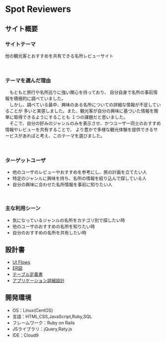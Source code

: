 # Spot Reviewers

## サイト概要
### サイトテーマ
他の観光客とおすすめを共有できる名所レビューサイト

　
### テーマを選んだ理由
　もともと旅行や名所巡りに強い関心を持っており、
自分自身で名所の事前情報を積極的に調べていました。<br>
　しかし、調べている最中、興味のある名所についての詳細な情報が不足していることが
多いと実感しました。また、観光客が自分の興味に基づいた情報を簡単に取得できるようにすることも
１つの課題だと思いました。<br>
　そこで、自分の好みのジャンルのみを表示させ、かつユーザー同士のおすすめ情報やレビューを共有することで、
より豊かで多様な観光体験を提供できるサービスがあればと考え、このテーマを選びました。

　
### ターゲットユーザ
- 他のユーザのレビューやおすすめを参考にし、旅の計画を立てたい人
- 特定のジャンルに興味を持ち、名所の情報を絞り込んで探している人
- 自分の興味に合わせた名所情報を事前に知りたい人

​
### 主な利用シーン
- 気になっているジャンルの名所をカテゴリ別で探したい時
- 他のユーザのおすすめの名所を知りたい時
- 自分のおすすめの名所を共有したい時
​
　
## 設計書
- [UI Flows](https://drive.google.com/file/d/1j8QiiHd5M5dc2-ODDvSDTVhzjwK2d6S3/view?usp=sharing)
- [ER図](https://drive.google.com/file/d/1ZSK21KrvZ3E-EaZ2xkNd-TzAjEYPx8Xs/view?usp=sharing)
- [テーブル定義書](https://docs.google.com/spreadsheets/d/18kkE73G5rmakIhx5vskflnBFHJSVRDC46781QMwjSto/edit?gid=1044500859#gid=1044500859)
- [アプリケーション詳細設計](https://docs.google.com/spreadsheets/d/1MPRtsxx9ZOAM3okSF8kNDU70RUs6wGvmjTZbrqftl58/edit?gid=549108681#gid=549108681)


## 開発環境
- OS：Linux(CentOS)
- 言語：HTML,CSS,JavaScript,Ruby,SQL
- フレームワーク：Ruby on Rails
- JSライブラリ：jQuery,Raty.js
- IDE：Cloud9
